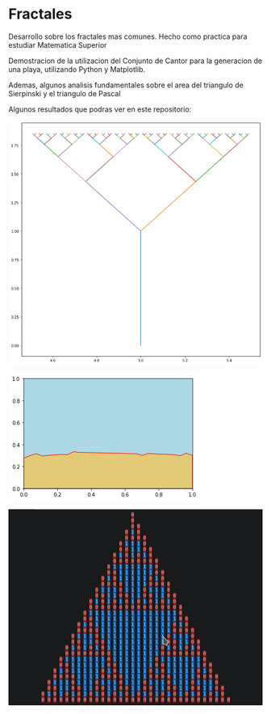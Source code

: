 # Fractales
Desarrollo sobre los fractales mas comunes. Hecho como practica para estudiar Matematica Superior

Demostracion de la utilizacion del Conjunto de Cantor para la generacion de una playa, utilizando Python y Matplotlib.

Ademas, algunos analisis fundamentales sobre el area del triangulo de Sierpinski y el triangulo de Pascal

Algunos resultados que podras ver en este repositorio:

![Tree](/Images/Tree.png)

![Beach](/Images/Beach.png)

![Pascal](/Images/PascalTriangle.png)
